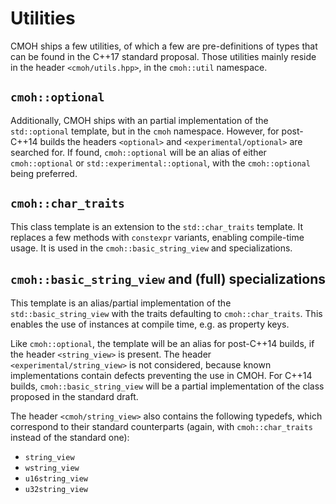 Utilities
=========

CMOH ships a few utilities, of which a few are pre-definitions of types that can
be found in the C++17 standard proposal. Those utilities mainly reside in the
header `<cmoh/utils.hpp>`, in the `cmoh::util` namespace.


`cmoh::optional`
----------------

Additionally, CMOH ships with an partial implementation of the `std::optional`
template, but in the `cmoh` namespace. However, for post-C++14 builds the
headers `<optional>` and `<experimental/optional>` are searched for. If found,
`cmoh::optional` will be an alias of either `cmoh::optional` or
`std::experimental::optional`, with the `cmoh::optional` being preferred.


`cmoh::char_traits`
-------------------

This class template is an extension to the `std::char_traits` template. It
replaces a few methods with `constexpr` variants, enabling compile-time usage.
It is used in the `cmoh::basic_string_view` and specializations.


`cmoh::basic_string_view` and (full) specializations
----------------------------------------------------

This template is an alias/partial implementation of the `std::basic_string_view`
with the traits defaulting to `cmoh::char_traits`. This enables the use of
instances at compile time, e.g. as property keys.

Like `cmoh::optional`, the template will be an alias for post-C++14 builds, if
the header `<string_view>` is present. The header `<experimental/string_view>`
is not considered, because known implementations contain defects preventing the
use in CMOH. For C++14 builds, `cmoh::basic_string_view` will be a partial
implementation of the class proposed in the standard draft.

The header `<cmoh/string_view>` also contains the following typedefs, which
correspond to their standard counterparts (again, with `cmoh::char_traits`
instead of the standard one):

 * `string_view`
 * `wstring_view`
 * `u16string_view`
 * `u32string_view`


